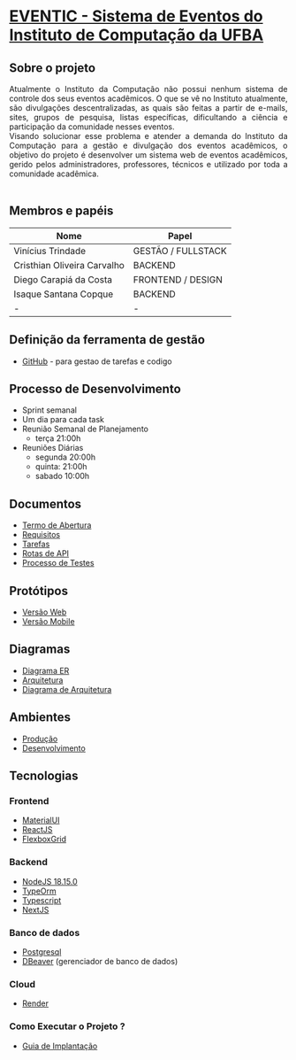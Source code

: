 # [EVENTIC - Sistema de Eventos do Instituto de Computação da UFBA](https://eventic.onrender.com) 

## Sobre o projeto
<div align="justify">
Atualmente o Instituto da Computação não possui nenhum sistema de controle dos seus eventos acadêmicos. O que se vê no Instituto atualmente, são divulgações descentralizadas, as quais são feitas a partir de e-mails, sites, grupos de pesquisa, listas específicas, dificultando a ciência e participação da comunidade nesses eventos.
</div>

<div align="justify">
Visando solucionar esse problema e atender a demanda do Instituto da Computação para a gestão e divulgação dos eventos acadêmicos, o objetivo do projeto é desenvolver um sistema web de eventos acadêmicos, gerido pelos administradores, professores, técnicos e utilizado por toda a comunidade acadêmica.
</div>
<br/>

## Membros e papéis

| Nome  | Papel  |
|---|---|
| Vinícius Trindade  | GESTÃO / FULLSTACK  |
| Cristhian Oliveira Carvalho  | BACKEND|
| Diego Carapiá da Costa | FRONTEND / DESIGN|
| Isaque Santana Copque  | BACKEND|
| - | -|


## Definição da ferramenta de gestão

- [GitHub](https://github.com/orgs/ic0045/projects/1) - para gestao de tarefas e codigo

## Processo de Desenvolvimento
 - Sprint semanal
 - Um dia para cada task
 - Reunião Semanal de Planejamento 
    - terça 21:00h
 - Reuniões Diárias 
    - segunda 20:00h
    - quinta: 21:00h
    - sabado 10:00h

## Documentos

- [Termo de Abertura](./docs/termo_abertura.pdf)
- [Requisitos](https://docs.google.com/spreadsheets/d/15ZO1JtwPHYhsB4rp6Ko_rEEBG1fMr6Br-LRbo9UJFr8/edit?usp=sharing)
- [Tarefas](https://docs.google.com/document/d/1l0lUObPUr0X5t_yZoVqar-2XRVD2W4d-r4NcgbBl2dY/edit?usp=sharing)
- [Rotas de API](https://isaquecopque.stoplight.io/docs/seicomp/branches/main/oneg2aiu3tl21-seicomp)
- [Processo de Testes](https://docs.google.com/presentation/d/1wAXX2hR5juXrmFGoiBmN0OdcGuOneKyXpbq0bgwUvyU/edit#slide=id.g244a1fecbb3_0_56)

## Protótipos

- [Versão Web](https://www.figma.com/file/3ILo3QsC6TPdy4VOiiMoJt/Eventos-Comp?node-id=0%3A1&t=tCzSxbbYrjfWyZQc-1)
- [Versão Mobile](https://www.figma.com/file/xLgt4T2XivyfJlt7WlePwk/Untitled?node-id=0%3A1&t=O2nxvHh3li4Y3JHA-1)

## Diagramas

- [Diagrama ER](./docs/diagrama.png)
- [Arquitetura](./docs/SEICOMP%20-%20Arquitetura.drawio.png)
- [Diagrama de Arquitetura](https://drive.google.com/file/d/10-xVgrojvI21lgaq-59pYKtRhihIcOBN/view?usp=sharing)

## Ambientes

- [Produção](https://eventic.onrender.com)
- [Desenvolvimento](https://eventic-dev.onrender.com)

## Tecnologias

### Frontend

- [MaterialUI](https://mui.com/)
- [ReactJS](https://pt-br.reactjs.org/)
- [FlexboxGrid](http://flexboxgrid.com/)

### Backend

- [NodeJS 18.15.0](https://nodejs.org/en/download) 
- [TypeOrm](https://typeorm.io/)
- [Typescript](https://www.typescriptlang.org)
- [NextJS](https://nextjs.org/)

### Banco de dados

- [Postgresql](https://www.postgresql.org)
- [DBeaver](https://dbeaver.io/download/) (gerenciador de banco de dados)

### Cloud
- [Render](https://render.com)


### Como Executar o Projeto ?
- [Guia de Implantação](./Implantacao.md)

